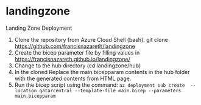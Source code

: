 # landingzone
Landing Zone Deployment

1. Clone the repository from Azure Cloud Shell (bash). git clone https://github.com/francisnazareth/landingzone
2. Create the bicep parameter file by filling values in https://francisnazareth.github.io/landingzone/
3. Change to the hub directory (cd landingzone/hub)
4. In the cloned Replace the main.bicepparam contents in the hub folder with the generated contents from HTML page.
5. Run the bicep script using the command: `az deployment sub create  --location qatarcentral --template-file main.bicep --parameters main.bicepparam`
